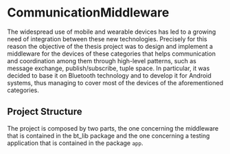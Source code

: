 # CommunicationMiddleware

The widespread use of mobile and wearable devices has led to a growing need of integration between these new technologies. Precisely for this reason the objective of the thesis project was to design and implement a middleware for the devices of these categories that helps communication and coordination among them through high-level patterns, such as message exchange, publish/subscribe, tuple space. In particular, it was decided to base it on Bluetooth technology and to develop it for Android systems, thus managing to cover most of the devices of the aforementioned categories.

## Project Structure

The project is composed by two parts, the one concerning the middleware that is contained in the bt_lib package and the one concerning a testing application that is contained in the package ```app```.

